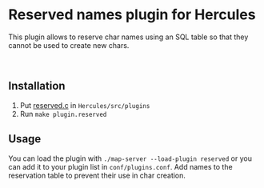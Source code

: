 # Reserved names plugin for Hercules
<!-- TODO: Github Actions build status -->

This plugin allows to reserve char names using an SQL table so
that they cannot be used to create new chars.

<br>

## Installation
1. Put [reserved.c] in `Hercules/src/plugins`
2. Run `make plugin.reserved`

<!-- TODO: configuration -->

## Usage
You can load the plugin with `./map-server --load-plugin reserved`
or you can add it to your plugin list in `conf/plugins.conf`. Add names
to the reservation table to prevent their use in char creation.


[reserved.c]: src/reserved.c
